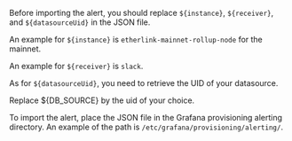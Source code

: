 Before importing the alert, you should replace `${instance}`, `${receiver}`, and `${datasourceUid}` in the JSON file.

An example for `${instance}` is `etherlink-mainnet-rollup-node` for the mainnet.

An example for `${receiver}` is `slack`.

As for `${datasourceUid}`, you need to retrieve the UID of your datasource.

Replace ${DB_SOURCE} by the uid of your choice.

To import the alert, place the JSON file in the Grafana provisioning alerting directory.
An example of the path is `/etc/grafana/provisioning/alerting/`.
